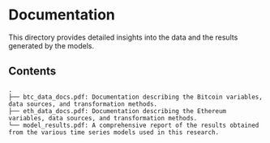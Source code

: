 # Documentation

This directory provides detailed insights into the data and the results generated by the models.

## Contents

```
.
├── btc_data_docs.pdf: Documentation describing the Bitcoin variables, data sources, and transformation methods.
├── eth_data_docs.pdf: Documentation describing the Ethereum variables, data sources, and transformation methods.
└── model_results.pdf: A comprehensive report of the results obtained from the various time series models used in this research.
```
